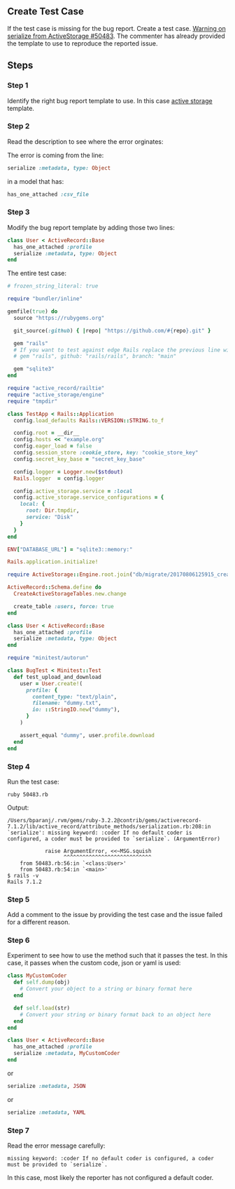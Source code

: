 ## Create Test Case

If the test case is missing for the bug report. Create a test case. [Warning on serialize from ActiveStorage #50483](https://github.com/rails/rails/issues/50483). The commenter has already provided the template to use to reproduce the reported issue.

## Steps

### Step 1

Identify the right bug report template to use. In this case [active storage](https://github.com/rails/rails/blob/main/guides/bug_report_templates/active_storage.rb) template.

### Step 2

Read the description to see where the error orginates:

The error is coming from the line:

```ruby
serialize :metadata, type: Object
```

in a model that has: 

```ruby
has_one_attached :csv_file
```

### Step 3

Modify the bug report template by adding those two lines:

```ruby
class User < ActiveRecord::Base
  has_one_attached :profile
  serialize :metadata, type: Object
end
```

The entire test case:

```ruby
# frozen_string_literal: true

require "bundler/inline"

gemfile(true) do
  source "https://rubygems.org"

  git_source(:github) { |repo| "https://github.com/#{repo}.git" }

  gem "rails"
  # If you want to test against edge Rails replace the previous line with this:
  # gem "rails", github: "rails/rails", branch: "main"

  gem "sqlite3"
end

require "active_record/railtie"
require "active_storage/engine"
require "tmpdir"

class TestApp < Rails::Application
  config.load_defaults Rails::VERSION::STRING.to_f

  config.root = __dir__
  config.hosts << "example.org"
  config.eager_load = false
  config.session_store :cookie_store, key: "cookie_store_key"
  config.secret_key_base = "secret_key_base"

  config.logger = Logger.new($stdout)
  Rails.logger  = config.logger

  config.active_storage.service = :local
  config.active_storage.service_configurations = {
    local: {
      root: Dir.tmpdir,
      service: "Disk"
    }
  }
end

ENV["DATABASE_URL"] = "sqlite3::memory:"

Rails.application.initialize!

require ActiveStorage::Engine.root.join("db/migrate/20170806125915_create_active_storage_tables.rb").to_s

ActiveRecord::Schema.define do
  CreateActiveStorageTables.new.change

  create_table :users, force: true
end

class User < ActiveRecord::Base
  has_one_attached :profile
  serialize :metadata, type: Object
end

require "minitest/autorun"

class BugTest < Minitest::Test
  def test_upload_and_download
    user = User.create!(
      profile: {
        content_type: "text/plain",
        filename: "dummy.txt",
        io: ::StringIO.new("dummy"),
      }
    )

    assert_equal "dummy", user.profile.download
  end
end
```

### Step 4

Run the test case:

```
ruby 50483.rb
```

Output:

```
/Users/bparanj/.rvm/gems/ruby-3.2.2@contrib/gems/activerecord-7.1.2/lib/active_record/attribute_methods/serialization.rb:208:in `serialize': missing keyword: :coder If no default coder is configured, a coder must be provided to `serialize`. (ArgumentError)

            raise ArgumentError, <<~MSG.squish
                  ^^^^^^^^^^^^^^^^^^^^^^^^^^^^
	from 50483.rb:56:in `<class:User>'
	from 50483.rb:54:in `<main>'
$ rails -v
Rails 7.1.2
```

### Step 5

Add a comment to the issue by providing the test case and the issue failed for a different reason.

### Step 6

Experiment to see how to use the method such that it passes the test. In this case, it passes when the custom code, json or yaml is used:

```ruby
class MyCustomCoder
  def self.dump(obj)
    # Convert your object to a string or binary format here
  end

  def self.load(str)
    # Convert your string or binary format back to an object here
  end
end

class User < ActiveRecord::Base
  has_one_attached :profile
  serialize :metadata, MyCustomCoder
end
```

or

```ruby
serialize :metadata, JSON
```

or

```ruby
serialize :metadata, YAML
```

### Step 7

Read the error message carefully:

```
missing keyword: :coder If no default coder is configured, a coder must be provided to `serialize`. 
````

In this case, most likely the reporter has not configured a default coder.
